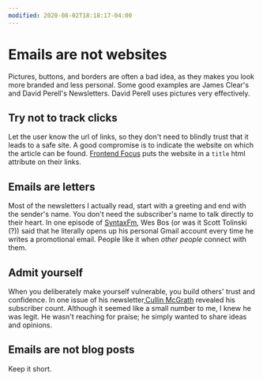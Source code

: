 ```yaml
---
modified: 2020-08-02T18:18:17-04:00
---
```


# Emails are not websites

Pictures, buttons, and borders are often a bad idea, as they makes you look more branded and less personal.
Some good examples are James Clear's and David Perell's Newsletters. David Perell uses pictures very effectively.

## Try not to track clicks
Let the user know the url of links, so they don't need to blindly trust that it leads to a safe site.
A good compromise is to indicate the website on which the article can be found. [Frontend Focus](https://frontendfoc.us) puts the website in a `title` html attribute on their links.

## Emails are letters
Most of the newsletters I actually read, start with a greeting and end with the sender's name. You don't need the subscriber's name to talk directly to their heart.
In one episode of [SyntaxFm](https://syntax.fm), Wes Bos (or was it Scott Tolinski (?)) said that he literally opens up his personal Gmail account every time he writes a promotional email. People like it when _other people_ connect with them.

## Admit yourself
When you deliberately make yourself vulnerable, you build others' trust and confidence.
In one issue of his newsletter,[Cullin McGrath](https://cullinm.com) revealed his subscriber count. Although it seemed like a small number to me, I knew he was legit. He wasn't reaching for praise; he simply wanted to share ideas and opinions.

## Emails are not blog posts
Keep it short.